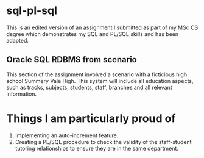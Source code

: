# sql-pl-sql
This is an edited version of an assignment I submitted as part of my MSc CS degree which demonstrates my SQL and PL/SQL skills and has been adapted.

## Oracle SQL RDBMS from scenario
This section of the assignment involved a scenario with a ficticious high school Summery Vale High. This system will include all education aspects, such as tracks, subjects, students, staff, branches and all relevant information.

# Things I am particularly proud of
1. Implementing an auto-increment feature.
2. Creating a PL/SQL procedure to check the validity of the staff-student tutoring relationships to ensure they are in the same department. 
